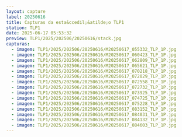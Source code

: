 ```yaml
---
layout: capture
label: 20250616
title: Capturas da esta&ccedil;&atilde;o TLP1
station: TLP1
date: 2025-06-17 05:53:32
preview: TLP1/2025/202506/20250616/stack.jpg
capturas:
  - imagem: TLP1/2025/202506/20250616/M20250617_055332_TLP_1P.jpg
  - imagem: TLP1/2025/202506/20250616/M20250617_060423_TLP_1P.jpg
  - imagem: TLP1/2025/202506/20250616/M20250617_062809_TLP_1P.jpg
  - imagem: TLP1/2025/202506/20250616/M20250617_065621_TLP_1P.jpg
  - imagem: TLP1/2025/202506/20250616/M20250617_070218_TLP_1P.jpg
  - imagem: TLP1/2025/202506/20250616/M20250617_072029_TLP_1P.jpg
  - imagem: TLP1/2025/202506/20250616/M20250617_072558_TLP_1P.jpg
  - imagem: TLP1/2025/202506/20250616/M20250617_072732_TLP_1P.jpg
  - imagem: TLP1/2025/202506/20250616/M20250617_073925_TLP_1P.jpg
  - imagem: TLP1/2025/202506/20250616/M20250617_074725_TLP_1P.jpg
  - imagem: TLP1/2025/202506/20250616/M20250617_075228_TLP_1P.jpg
  - imagem: TLP1/2025/202506/20250616/M20250617_083152_TLP_1P.jpg
  - imagem: TLP1/2025/202506/20250616/M20250617_084031_TLP_1P.jpg
  - imagem: TLP1/2025/202506/20250616/M20250617_084132_TLP_1P.jpg
  - imagem: TLP1/2025/202506/20250616/M20250617_084603_TLP_1P.jpg
---
```

